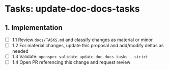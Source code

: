 # Tasks: update-doc-docs-tasks

## 1. Implementation

- [ ] 1.1 Review `docs/TASKS.md` and classify changes as material or minor
- [ ] 1.2 For material changes, update this proposal and add/modify deltas as needed
- [ ] 1.3 Validate: `openspec validate update-doc-docs-tasks --strict`
- [ ] 1.4 Open PR referencing this change and request review
